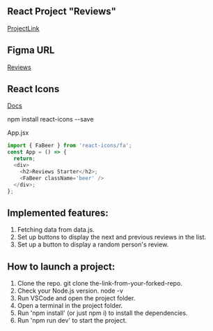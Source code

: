 ## React Project "Reviews"
[ProjectLink](https://vladyslava-buzova.github.io/reviews-03/)

## Figma URL
[Reviews](https://www.figma.com/file/fDTi6NHHxg2HV0YGlYN2fZ/Reviews?type=design&node-id=0-1&mode=design&t=9F517Xhmq367vRAD-0)

## React Icons
[Docs](https://react-icons.github.io/react-icons/)

npm install react-icons --save

App.jsx

```js
import { FaBeer } from 'react-icons/fa';
const App = () => {
  return;
  <div>
    <h2>Reviews Starter</h2>;
    <FaBeer className='beer' />
  </div>;
};
```

## Implemented features:
1. Fetching data from data.js.
2. Set up buttons to display the next and previous reviews in the list.
3. Set up a button to display a random person's review. 

## How to launch a project:
1. Clone the repo.
git clone the-link-from-your-forked-repo.
2. Check your Node.js version.
node -v
3. Run VSCode and open the project folder.
4. Open a terminal in the project folder.
5. Run 'npm install' (or just npm i) to install the dependencies.
6. Run 'npm run dev' to start the project.